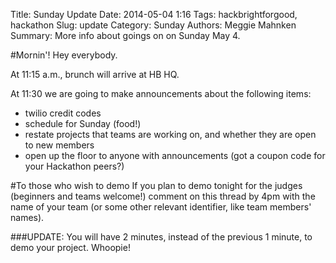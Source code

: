 Title: Sunday Update
Date: 2014-05-04 1:16
Tags: hackbrightforgood, hackathon
Slug: update
Category: Sunday
Authors: Meggie Mahnken
Summary: More info about goings on on Sunday May 4.

#Mornin'!
Hey everybody.

At 11:15 a.m., brunch will arrive at HB HQ.

At 11:30 we are going to make announcements about the following items:

+ twilio credit codes 
+ schedule for Sunday (food!)
+ restate projects that teams are working on, and whether they are open to new members
+ open up the floor to anyone with announcements (got a coupon code for your Hackathon peers?)


#To those who wish to demo
If you plan to demo tonight for the judges (beginners and teams welcome!) comment on this thread by 4pm with the name of your team (or some other relevant identifier, like team members' names).

###UPDATE: You will have 2 minutes, instead of the previous 1 minute, to demo your project. Whoopie!




